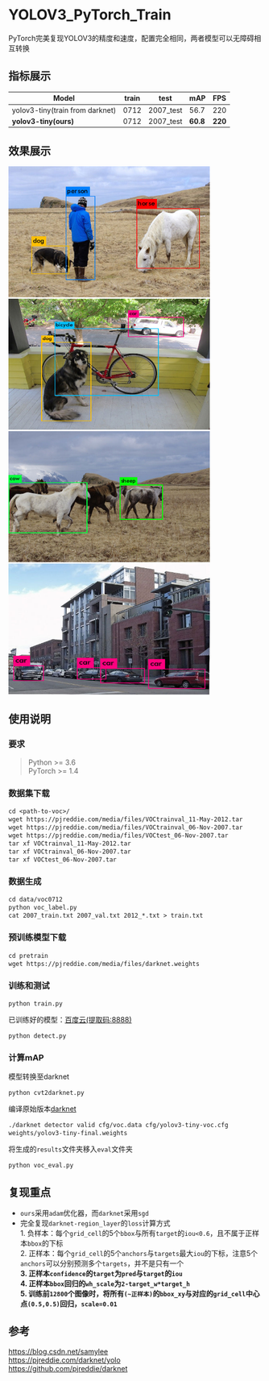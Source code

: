 # YOLOV3_PyTorch_Train
PyTorch完美复现YOLOV3的精度和速度，配置完全相同，两者模型可以无障碍相互转换

## 指标展示
|Model| train | test | mAP | FPS |
|-----|------|------|-----|-----|
|yolov3-tiny(train from darknet) | 0712 |	2007_test |	56.7 |	220 |
|**yolov3-tiny(ours)** | 0712 |	2007_test |	**60.8** |	**220** |

## 效果展示
<img src="assets/result1.jpg" width="400" height="260"/>   <img src="assets/result2.jpg" width="400" height="260"/>   
<img src="assets/result3.jpg" width="400" height="260"/>   <img src="assets/result4.jpg" width="400" height="260"/>   

## 使用说明
### 要求
> Python >= 3.6 \
> PyTorch >= 1.4
### 数据集下载
```shell script
cd <path-to-voc>/
wget https://pjreddie.com/media/files/VOCtrainval_11-May-2012.tar
wget https://pjreddie.com/media/files/VOCtrainval_06-Nov-2007.tar
wget https://pjreddie.com/media/files/VOCtest_06-Nov-2007.tar
tar xf VOCtrainval_11-May-2012.tar
tar xf VOCtrainval_06-Nov-2007.tar
tar xf VOCtest_06-Nov-2007.tar
```
### 数据生成
```shell script
cd data/voc0712
python voc_label.py
cat 2007_train.txt 2007_val.txt 2012_*.txt > train.txt
```
### 预训练模型下载
```shell script
cd pretrain
wget https://pjreddie.com/media/files/darknet.weights
```
### 训练和测试
```shell script
python train.py
```
已训练好的模型：[百度云(提取码:8888)](https://pan.baidu.com/s/1z5f-QH8zScNbJbW-umGyIA)
```shell script
python detect.py
```
### 计算mAP
模型转换至darknet
```shell script
python cvt2darknet.py
```
编译原始版本[darknet](https://github.com/pjreddie/darknet)
```shell script
./darknet detector valid cfg/voc.data cfg/yolov3-tiny-voc.cfg weights/yolov3-tiny-final.weights
```
将生成的`results`文件夹移入`eval`文件夹
```shell script
python voc_eval.py
```

## 复现重点
- `ours`采用`adam`优化器，而`darknet`采用`sgd`
- 完全复现`darknet-region_layer`的`loss`计算方式
  <br>1. 负样本：每个`grid_cell`的5个`bbox`与所有`target`的`iou<0.6`，且不属于正样本`bbox`的下标
  <br>2. 正样本：每个`grid_cell`的5个`anchors`与`targets`最大`iou`的下标，注意5个`anchors`可以分别预测多个`targets`，并不是只有一个
  <br>**3. 正样本`confidence`的`target`为`pred`与`target`的`iou`**
  <br>**4. 正样本`bbox`回归的`wh_scale`为`2-target_w*target_h`**
  <br>**5. 训练前`12800`个图像时，将所有`(~正样本)`的`bbox_xy`与对应的`grid_cell`中心点`(0.5,0.5)`回归，`scale=0.01`**

## 参考
https://blog.csdn.net/samylee  
https://pjreddie.com/darknet/yolo  
https://github.com/pjreddie/darknet  
